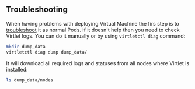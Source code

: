 ## Troubleshooting

When having problems with deploying Virtual Machine the firs step is to [troubleshoot](https://kubernetes.io/docs/tasks/debug-application-cluster/debug-application/) it as normal Pods.
If it doesn't help then you need to check Virtlet logs. You can do it manually or by using `virtletctl diag` command:

```bash
mkdir dump_data
virtletctl diag dump dump_data/
```

It will download all required logs and statuses from all nodes where Virtlet is installed:

```bash
ls dump_data/nodes
```
